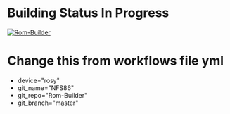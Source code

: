 # Building Status In Progress
[![Rom-Builder](https://github.com/NFS86/Rom-Builder/actions/workflows/build.yml/badge.svg)](https://github.com/NFS86/Rom-Builder/actions/workflows/build.yml)

# Change this from workflows file yml
* device="rosy"
* git_name="NFS86"
* git_repo="Rom-Builder"
* git_branch="master"

